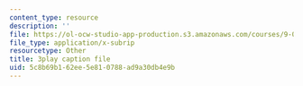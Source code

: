 ```yaml
---
content_type: resource
description: ''
file: https://ol-ocw-studio-app-production.s3.amazonaws.com/courses/9-00sc-introduction-to-psychology-fall-2011/5c8b69b162ee5e810788ad9a30db4e9b_zPPsdsAQBx4.srt
file_type: application/x-subrip
resourcetype: Other
title: 3play caption file
uid: 5c8b69b1-62ee-5e81-0788-ad9a30db4e9b
---
```

